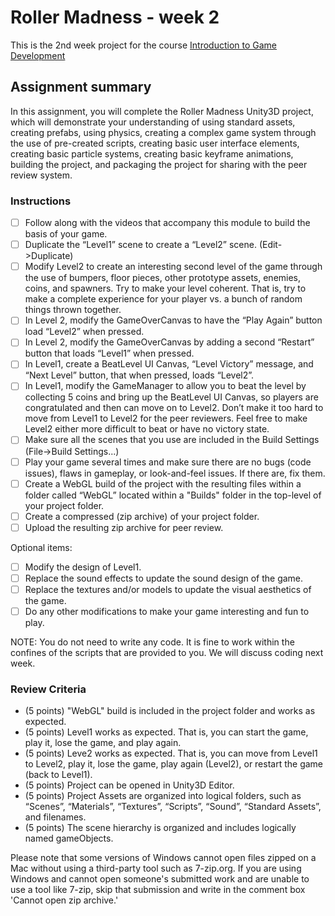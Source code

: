 # Roller Madness - week 2

This is the 2nd week project for the course [Introduction to Game Development](https://www.coursera.org/learn/game-development/)


## Assignment summary

In this assignment, you will complete the Roller Madness Unity3D project, which will demonstrate your understanding of using standard assets, creating prefabs, using physics, creating a complex game system through the use of pre-created scripts, creating basic user interface elements, creating basic particle systems, creating basic keyframe animations, building the project, and packaging the project for sharing with the peer review system.

### Instructions

- [ ] Follow along with the videos that accompany this module to build the basis of your game.
- [ ] Duplicate the “Level1” scene to create a “Level2” scene. (Edit->Duplicate)
- [ ] Modify Level2 to create an interesting second level of the game through the use of bumpers, floor pieces, other prototype assets, enemies, coins, and spawners. Try to make your level coherent. That is, try to make a complete experience for your player vs. a bunch of random things thrown together.
- [ ] In Level 2, modify the GameOverCanvas to have the “Play Again” button load “Level2” when pressed.
- [ ] In Level 2, modify the GameOverCanvas by adding a second “Restart” button that loads “Level1” when pressed.
- [ ] In Level1, create a BeatLevel UI Canvas, “Level Victory” message, and “Next Level” button, that when pressed, loads “Level2”.
- [ ] In Level1, modify the GameManager to allow you to beat the level by collecting 5 coins and bring up the BeatLevel UI Canvas, so players are congratulated and then can move on to Level2. Don’t make it too hard to move from Level1 to Level2 for the peer reviewers. Feel free to make Level2 either more difficult to beat or have no victory state.
- [ ] Make sure all the scenes that you use are included in the Build Settings (File->Build Settings...)
- [ ] Play your game several times and make sure there are no bugs (code issues), flaws in gameplay, or look-and-feel issues. If there are, fix them.
- [ ] Create a WebGL build of the project with the resulting files within a folder called “WebGL” located within a "Builds" folder in the top-level of your project folder.
- [ ] Create a compressed (zip archive) of your project folder.
- [ ] Upload the resulting zip archive for peer review.

Optional items:

- [ ] Modify the design of Level1.
- [ ] Replace the sound effects to update the sound design of the game.
- [ ] Replace the textures and/or models to update the visual aesthetics of the game.
- [ ] Do any other modifications to make your game interesting and fun to play.

NOTE: You do not need to write any code. It is fine to work within the confines of the scripts that are provided to you. We will discuss coding next week.

### Review Criteria

- (5 points) "WebGL" build is included in the project folder and works as expected.
- (5 points) Level1 works as expected. That is, you can start the game, play it, lose the game, and play again.
- (5 points) Leve2 works as expected. That is, you can move from Level1 to Level2, play it, lose the game, play again (Level2), or restart the game (back to Level1).
- (5 points) Project can be opened in Unity3D Editor.
- (5 points) Project Assets are organized into logical folders, such as “Scenes”, “Materials”, “Textures”, “Scripts”, “Sound”, “Standard Assets”, and filenames.
- (5 points) The scene hierarchy is organized and includes logically named gameObjects.

Please note that some versions of Windows cannot open files zipped on a Mac without using a third-party tool such as 7-zip.org. If you are using Windows and cannot open someone's submitted work and are unable to use a tool like 7-zip, skip that submission and write in the comment box 'Cannot open zip archive.'
